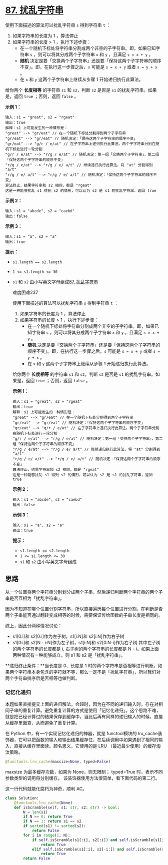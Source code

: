 # [87. 扰乱字符串](https://leetcode-cn.com/problems/scramble-string/)

使用下面描述的算法可以扰乱字符串 `s` 得到字符串 `t` ：

1. 如果字符串的长度为 1 ，算法停止
2. 如果字符串的长度 > 1 ，执行下述步骤：
   - 在一个随机下标处将字符串分割成两个非空的子字符串。即，如果已知字符串 `s` ，则可以将其分成两个子字符串 `x` 和 `y` ，且满足 `s = x + y` 。
   - **随机** 决定是要「交换两个子字符串」还是要「保持这两个子字符串的顺序不变」。即，在执行这一步骤之后，`s` 可能是 `s = x + y` 或者 `s = y + x` 。
   - 在 `x` 和 `y` 这两个子字符串上继续从步骤 1 开始递归执行此算法。

给你两个 **长度相等** 的字符串 `s1` 和 `s2`，判断 `s2` 是否是 `s1` 的扰乱字符串。如果是，返回 `true` ；否则，返回 `false` 。

 

**示例 1：**

```
输入：s1 = "great", s2 = "rgeat"
输出：true
解释：s1 上可能发生的一种情形是：
"great" --> "gr/eat" // 在一个随机下标处分割得到两个子字符串
"gr/eat" --> "gr/eat" // 随机决定：「保持这两个子字符串的顺序不变」
"gr/eat" --> "g/r / e/at" // 在子字符串上递归执行此算法。两个子字符串分别在随机下标处进行一轮分割
"g/r / e/at" --> "r/g / e/at" // 随机决定：第一组「交换两个子字符串」，第二组「保持这两个子字符串的顺序不变」
"r/g / e/at" --> "r/g / e/ a/t" // 继续递归执行此算法，将 "at" 分割得到 "a/t"
"r/g / e/ a/t" --> "r/g / e/ a/t" // 随机决定：「保持这两个子字符串的顺序不变」
算法终止，结果字符串和 s2 相同，都是 "rgeat"
这是一种能够扰乱 s1 得到 s2 的情形，可以认为 s2 是 s1 的扰乱字符串，返回 true
```

**示例 2：**

```
输入：s1 = "abcde", s2 = "caebd"
输出：false
```

**示例 3：**

```
输入：s1 = "a", s2 = "a"
输出：true
```

 

**提示：**

- `s1.length == s2.length`

- `1 <= s1.length <= 30`

- `s1` 和 `s2` 由小写英文字母组成[87. 扰乱字符串](https://leetcode-cn.com/problems/scramble-string/)

  难度困难237

  使用下面描述的算法可以扰乱字符串 `s` 得到字符串 `t` ：

  1. 如果字符串的长度为 1 ，算法停止
  2. 如果字符串的长度 > 1 ，执行下述步骤：
     - 在一个随机下标处将字符串分割成两个非空的子字符串。即，如果已知字符串 `s` ，则可以将其分成两个子字符串 `x` 和 `y` ，且满足 `s = x + y` 。
     - **随机** 决定是要「交换两个子字符串」还是要「保持这两个子字符串的顺序不变」。即，在执行这一步骤之后，`s` 可能是 `s = x + y` 或者 `s = y + x` 。
     - 在 `x` 和 `y` 这两个子字符串上继续从步骤 1 开始递归执行此算法。

  给你两个 **长度相等** 的字符串 `s1` 和 `s2`，判断 `s2` 是否是 `s1` 的扰乱字符串。如果是，返回 `true` ；否则，返回 `false` 。

   

  **示例 1：**

  ```
  输入：s1 = "great", s2 = "rgeat"
  输出：true
  解释：s1 上可能发生的一种情形是：
  "great" --> "gr/eat" // 在一个随机下标处分割得到两个子字符串
  "gr/eat" --> "gr/eat" // 随机决定：「保持这两个子字符串的顺序不变」
  "gr/eat" --> "g/r / e/at" // 在子字符串上递归执行此算法。两个子字符串分别在随机下标处进行一轮分割
  "g/r / e/at" --> "r/g / e/at" // 随机决定：第一组「交换两个子字符串」，第二组「保持这两个子字符串的顺序不变」
  "r/g / e/at" --> "r/g / e/ a/t" // 继续递归执行此算法，将 "at" 分割得到 "a/t"
  "r/g / e/ a/t" --> "r/g / e/ a/t" // 随机决定：「保持这两个子字符串的顺序不变」
  算法终止，结果字符串和 s2 相同，都是 "rgeat"
  这是一种能够扰乱 s1 得到 s2 的情形，可以认为 s2 是 s1 的扰乱字符串，返回 true
  ```

  **示例 2：**

  ```
  输入：s1 = "abcde", s2 = "caebd"
  输出：false
  ```

  **示例 3：**

  ```
  输入：s1 = "a", s2 = "a"
  输出：true
  ```

   

  **提示：**

  - `s1.length == s2.length`
  - `1 <= s1.length <= 30`
  - `s1` 和 `s2` 由小写英文字母组成

## 思路

从一个位置将两个字符串分别划分成两个子串，然后递归判断两个字符串的两个子串是否互相为「扰乱字符串」。

因为不知道在哪个位置分割字符串，所以直接遍历每个位置进行分割。在判断是否两个子串能否通过翻转变成相等的时候，需要保证传给函数的子串长度是相同的。

综上，因此分两种情况讨论：

- s1[0:i]和 s2[0:i]作为左子树，s1[i:N]和 s2[i:N]作为右子树
- s1[0:i]和 s2[N - i:N]作为左子树，s1[i:N]和 s2[0:N-i]作为右子树
  其中左子树的两个字符串的长度都是 i, 右子树的两个字符串的长度都是 N - i。如果上面两种情况有一种能够成立，则 s1 和 s2 是「扰乱字符串」。

**递归终止条件：**当长度是 0、长度是 1 时的两个字符串是否相等进行判断。如果两个字符串本身包含的字符就不等，那么一定不是「扰乱字符串」，所以我们对两个字符串排序后是否相等也做判断。

### 记忆化递归

本题如果直接提交上面的递归解法，会超时，因为在不同的递归输入时，存在对相同子串的重复计算。避免重复计算的方式是使用「记忆化递归」。这个思路不难，就是把已经计算过的结果保存到缓存中，当此后再有同样的递归输入的时候，直接从缓存里面查，从而避免了重复计算。

在 Python 中，有一个实现记忆化递归的神器，就是 functool模块的 lru_cache装饰器，它可以把函数的输入和输出结果缓存住，在后续调用中如果遇到了相同的输入，直接从缓存里面读。顾名思义，它使用的是 LRU （最近最少使用）的缓存淘汰策略。

```python
@functools.lru_cache(maxsize=None, typed=False)
```

maxsize 为最多缓存次数，如果为 None，则无限制；
typed=True 时，表示不同参数类型的调用将分别缓存。
该装饰器使用方法很简单，看下面代码的第二行。

这一行代码就能化腐朽为神奇，顺利 AC。

```python
class Solution:
    @functools.lru_cache(None)
    def isScramble(self, s1: str, s2: str) -> bool:
        N = len(s1)
        if N == 0: return True
        if N == 1: return s1 == s2
        if sorted(s1) != sorted(s2):
            return False
        for i in range(1, N):
            if self.isScramble(s1[:i], s2[:i]) and self.isScramble(s1[i:], s2[i:]):
                return True
            elif self.isScramble(s1[:i], s2[-i:]) and self.isScramble(s1[i:], s2[:-i]):
                return True
        return False
```



